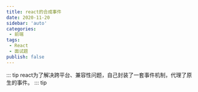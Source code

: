 ```yaml
---
title: react的合成事件
date: 2020-11-20
sidebar: 'auto'
categories:
 - 前端
tags:
 - React
 - 面试题
publish: false
---
```

::: tip
react为了解决跨平台、兼容性问题，自己封装了一套事件机制，代理了原生的事件。
::: tip
<!-- more -->
